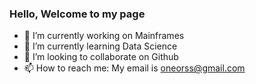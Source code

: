 ### Hello, Welcome to my page 

- 🔭 I’m currently working on Mainframes
- 🌱 I’m currently learning Data Science
- 👯 I’m looking to collaborate on Github
- 📫 How to reach me: My email is oneorss@gmail.com

